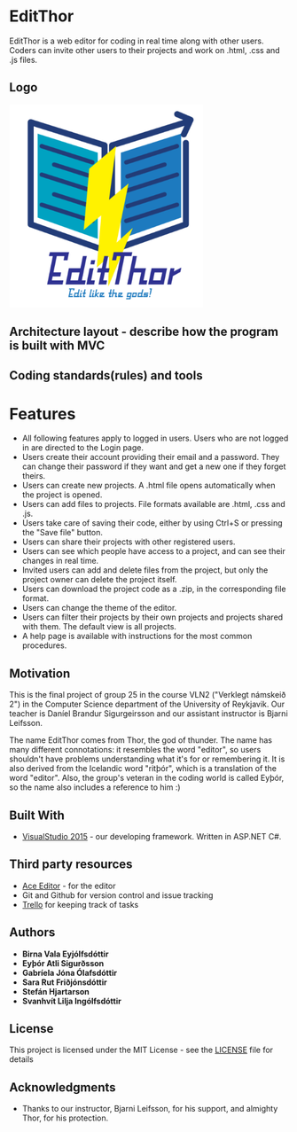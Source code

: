 # EditThor

EditThor is a web editor for coding in real time along with other users. Coders can invite other users to their projects and work on .html, .css and .js files.

## Logo
<img src="https://github.com/Eytor/Edit-Thor/blob/master/editthorlogo.PNG" alt="Logo" width="350">

## Architecture layout - describe how the program is built with MVC

## Coding standards(rules) and tools

# Features
*  All following features apply to logged in users. Users who are not logged in are directed to the Login page. 
  * Users create their account providing their email and a password. They can change their password if they want and get a new one if they forget theirs.
  * Users can create new projects. A .html file opens automatically when the project is opened.
  * Users can add files to projects. File formats available are .html, .css and .js.
  * Users take care of saving their code, either by using Ctrl+S or pressing the "Save file" button.
  * Users can share their projects with other registered users.
  * Users can see which people have access to a project, and can see their changes in real time.
  * Invited users can add and delete files from the project, but only the project owner can delete the project itself.
  * Users can download the project code as a .zip, in the corresponding file format.
  * Users can change the theme of the editor.
  * Users can filter their projects by their own projects and projects shared with them. The default view is all projects.
  * A help page is available with instructions for the most common procedures.
  
## Motivation
This is the final project of group 25 in the course VLN2 ("Verklegt námskeið 2") in the Computer Science department of the University of Reykjavik. Our teacher is Daníel Brandur Sigurgeirsson and our assistant instructor is Bjarni Leifsson.

The name EditThor comes from Thor, the god of thunder. The name has many different connotations: it resembles the word "editor", so users shouldn't have problems understanding what it's for or remembering it. It is also derived from the Icelandic word "ritþór", which is a translation of the word "editor". Also, the group's veteran in the coding world is called Eyþór, so the name also includes a reference to him :) 

## Built With

* [VisualStudio 2015](https://www.visualstudio.com/) - our developing framework. Written in ASP.NET C#.

## Third party resources

* [Ace Editor](https://ace.c9.io/) - for the editor
* Git and Github for version control and issue tracking
* [Trello](https://www.trello.com/) for keeping track of tasks
## Authors

* **Birna Vala Eyjólfsdóttir**
* **Eyþór Atli Sigurðsson**
* **Gabríela Jóna Ólafsdóttir**
* **Sara Rut Friðjónsdóttir**
* **Stefán Hjartarson**
* **Svanhvít Lilja Ingólfsdóttir**

## License

This project is licensed under the MIT License - see the [LICENSE](https://github.com/Eytor/Edit-Thor/blob/master/LICENSE.md) file for details

## Acknowledgments

* Thanks to our instructor, Bjarni Leifsson, for his support, and almighty Thor, for his protection.
